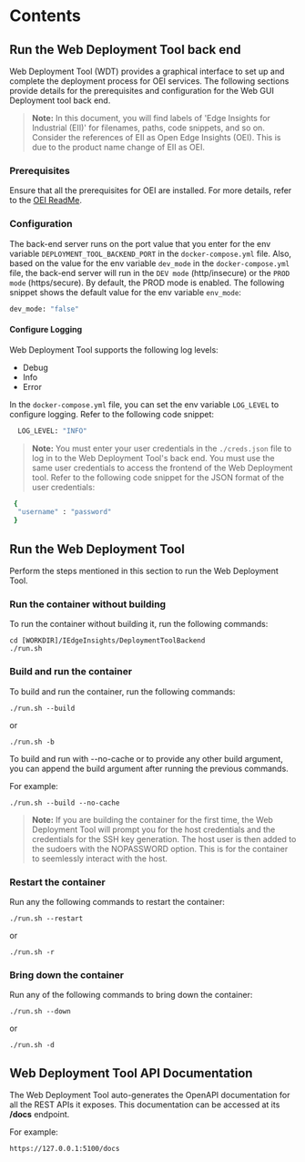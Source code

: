 # Contents

## Run the Web Deployment Tool back end

Web Deployment Tool (WDT) provides a graphical interface to set up and complete the deployment process for OEI services. The following sections provide details for the prerequisites and configuration for the Web GUI Deployment tool back end.

> **Note:** In this document, you will find labels of 'Edge Insights for Industrial (EII)' for filenames, paths, code snippets, and so on. Consider the references of EII as Open Edge Insights (OEI). This is due to the product name change of EII as OEI.

### Prerequisites

Ensure that all the prerequisites for OEI are installed. For more details, refer to the [OEI ReadMe](https://github.com/open-edge-insights/eii-core/blob/master/README.md).

### Configuration

The back-end server runs on the port value that you enter for the env variable `DEPLOYMENT_TOOL_BACKEND_PORT` in the `docker-compose.yml` file. Also, based on the value for the env variable `dev_mode` in the `docker-compose.yml` file, the back-end server will run in the `DEV mode` (http/insecure) or the `PROD mode` (https/secure). By default, the PROD mode is enabled. The following snippet shows the default value for the env variable `env_mode`:

```sh
dev_mode: "false"
```

#### Configure Logging

Web Deployment Tool supports the following log levels:

- Debug
- Info
- Error

In the `docker-compose.yml` file, you can set the env variable `LOG_LEVEL` to configure logging. Refer to the following code snippet:

```sh
  LOG_LEVEL: "INFO"
```

>**Note:**
> You must enter your user credentials in the `./creds.json` file to log in to the Web Deployment Tool's back end. You must use the same user credentials to access the frontend of the Web Deployment tool. Refer to the following code snippet for the JSON format of the user credentials:

```sh
 {
  "username" : "password"
 }
```

## Run the Web Deployment Tool

Perform the steps mentioned in this section to run the Web Deployment Tool.

### Run the container without building

To run the container without building it, run the following commands:

```shell
cd [WORKDIR]/IEdgeInsights/DeploymentToolBackend
./run.sh
```

### Build and run the container

To build and run the container, run the following commands:

```shell
./run.sh --build
```

or

```shell
./run.sh -b
```

To build and run with --no-cache or to provide any other build argument, you can append the build argument after running the previous commands.

For example:

```shell
./run.sh --build --no-cache
```

>**Note:** If you are building the container for the first time, the Web Deployment Tool will prompt you for the host credentials and the credentials for the SSH key generation. The host user is then added to the sudoers with the NOPASSWORD option. This is for the container to seemlessly interact with the host.

### Restart the container

Run any the following commands to restart the container:

```shell
./run.sh --restart
```

or

```shell
./run.sh -r
```

### Bring down the container

Run any of the following commands to bring down the container:

```shell
./run.sh --down
```

or

```shell
./run.sh -d
```

## Web Deployment Tool API Documentation

The Web Deployment Tool auto-generates the OpenAPI documentation for all the REST APIs it exposes. This documentation can be accessed at its **/docs** endpoint.

For example:

```sh
https://127.0.0.1:5100/docs
```
